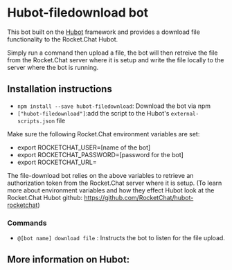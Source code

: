 # Hubot-filedownload bot

This bot built on the [Hubot][hubot] framework and provides a download file functionality to the Rocket.Chat Hubot.

Simply run a command then upload a file, the bot will then retreive the file from the Rocket.Chat server where it is setup and write the file locally to the server where the bot is running.

## Installation instructions

* `npm install --save hubot-filedownload`: Download the bot via npm
* `["hubot-filedownload"]`:add the script to the Hubot's `external-scripts.json` file

Make sure the following Rocket.Chat environment variables are set:

* export ROCKETCHAT_USER=[name of the bot]
* export ROCKETCHAT_PASSWORD=[password for the bot]
* export ROCKETCHAT_URL= <URL HERE>

The file-download bot relies on the above variables to retrieve an authorization token from the Rocket.Chat server where it is setup.
(To learn more about environment variables and how they effect Hubot look at the Rocket.Chat Hubot github: https://github.com/RocketChat/hubot-rocketchat)

### Commands

  * `@[bot name] download file` : Instructs the bot to listen for the file upload.

## More information on Hubot:

[hubot]: http://hubot.github.com
[generator-hubot]: https://github.com/github/generator-hubot

